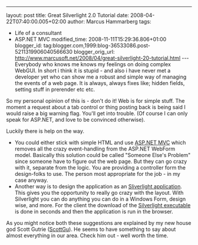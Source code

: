 ---
layout: post
title: Great Silverlight 2.0 Tutorial
date: 2008-04-22T07:40:00.005+02:00
author: Marcus Hammarberg
tags:
  - Life of a consultant
  - ASP.NET MVC
modified_time: 2008-11-11T15:29:36.806+01:00
blogger_id: tag:blogger.com,1999:blog-36533086.post-5211319906040566630
blogger_orig_url: http://www.marcusoft.net/2008/04/great-silverlight-20-tutorial.html ---
Everybody who knows me knows my
feelings on doing complex WebGUI. In short i think it is
stupid - and also i have never met a developer yet who can show me a
robust and simple way of managing the events of a web page. It is
always, always fixes like; hidden fields, setting stuff in prerender etc
etc.

So my personal opinion of this is - don't do it! Web is for simple
stuff. The moment a request about a tab control or thing posting back
is being said I would raise a big warning flag. You'll get into
trouble. (Of course I can only speak for ASP.NET, and love to be
convinced otherwise).

Luckily there is help on the
way.

-   You could either stick with simple HTML and use [ASP.NET <span
    id="SPELLING_ERROR_6"
    class="blsp-spelling-error">MVC](http://weblogs.asp.net/scottgu/archive/2007/10/14/asp-net-mvc-framework.aspx)
    which removes all the crazy event-handling from the ASP.NET <span
    id="SPELLING_ERROR_7" class="blsp-spelling-error">WebForm
    model. Basically this solution could be called "Someone <span
    id="SPELLING_ERROR_8" class="blsp-spelling-corrected">Else's
    Problem" since someone have to figure out the <span
    id="SPELLING_ERROR_9" class="blsp-spelling-corrected">web
    page. But they can go crazy with it, separate from the logic.
    You are providing a controller form the design-folks to use. The
    person most <span id="SPELLING_ERROR_10"
    class="blsp-spelling-corrected">appropriate for the job - in
    my case anyway.
-   Another way is to design the application as an [<span
    id="SPELLING_ERROR_11"
    class="blsp-spelling-error">Sliverlight
    application](http://weblogs.asp.net/scottgu/archive/2008/02/22/first-look-at-silverlight-2.aspx).
    This gives you the <span id="SPELLING_ERROR_12"
    class="blsp-spelling-corrected">opportunity to really go
    crazy with the layout. With <span id="SPELLING_ERROR_13"
    class="blsp-spelling-error">Silverlight you can do anything
    you can do in a Windows Form, <span id="SPELLING_ERROR_14"
    class="blsp-spelling-corrected">design wise, and more. For
    the client the download of the [<span id="SPELLING_ERROR_15"
    class="blsp-spelling-error">Silverlight
    executable](http://silverlight.net/) is done in seconds and then the
    application is run in the browser.

As you might notice both these suggestions are explained by my new <span
id="SPELLING_ERROR_16" class="blsp-spelling-corrected">house god
Scott <span id="SPELLING_ERROR_17"
class="blsp-spelling-error">Gutrie ([<span id="SPELLING_ERROR_18"
class="blsp-spelling-error">ScottGu](http://weblogs.asp.net/scottgu/)).
He seems to have something to say about almost everything in our area.
Check him out - well worth the time.
